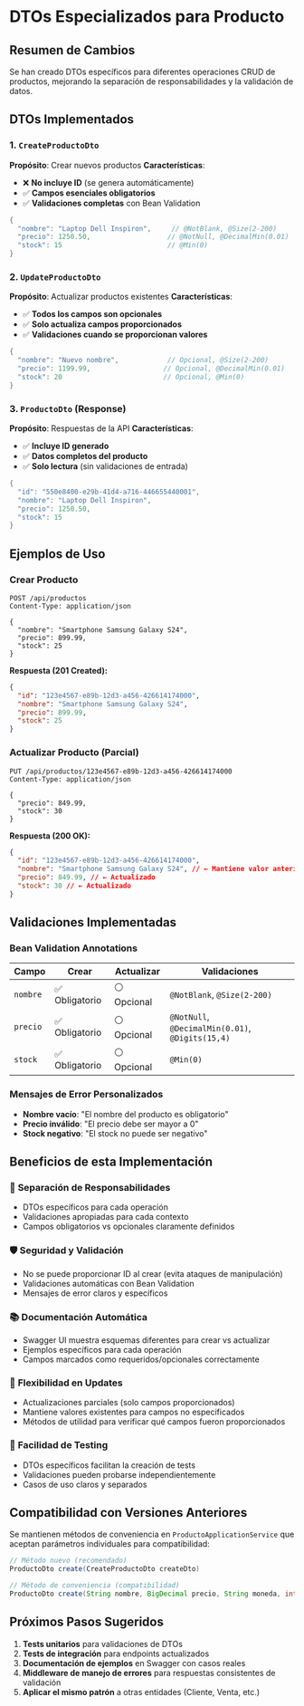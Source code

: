 # DTOs Especializados para Producto

## Resumen de Cambios

Se han creado DTOs específicos para diferentes operaciones CRUD de productos, mejorando la separación de responsabilidades y la validación de datos.

## DTOs Implementados

### 1. `CreateProductoDto`

**Propósito**: Crear nuevos productos
**Características**:

- ❌ **No incluye ID** (se genera automáticamente)
- ✅ **Campos esenciales obligatorios**
- ✅ **Validaciones completas** con Bean Validation

```java
{
  "nombre": "Laptop Dell Inspiron",     // @NotBlank, @Size(2-200)
  "precio": 1250.50,                   // @NotNull, @DecimalMin(0.01)
  "stock": 15                          // @Min(0)
}
```

### 2. `UpdateProductoDto`

**Propósito**: Actualizar productos existentes
**Características**:

- ✅ **Todos los campos son opcionales**
- ✅ **Solo actualiza campos proporcionados**
- ✅ **Validaciones cuando se proporcionan valores**

```java
{
  "nombre": "Nuevo nombre",            // Opcional, @Size(2-200)
  "precio": 1199.99,                  // Opcional, @DecimalMin(0.01)
  "stock": 20                         // Opcional, @Min(0)
}
```

### 3. `ProductoDto` (Response)

**Propósito**: Respuestas de la API
**Características**:

- ✅ **Incluye ID generado**
- ✅ **Datos completos del producto**
- ✅ **Solo lectura** (sin validaciones de entrada)

```java
{
  "id": "550e8400-e29b-41d4-a716-446655440001",
  "nombre": "Laptop Dell Inspiron",
  "precio": 1250.50,
  "stock": 15
}
```

## Ejemplos de Uso

### Crear Producto

```http
POST /api/productos
Content-Type: application/json

{
  "nombre": "Smartphone Samsung Galaxy S24",
  "precio": 899.99,
  "stock": 25
}
```

**Respuesta (201 Created):**

```json
{
  "id": "123e4567-e89b-12d3-a456-426614174000",
  "nombre": "Smartphone Samsung Galaxy S24",
  "precio": 899.99,
  "stock": 25
}
```

### Actualizar Producto (Parcial)

```http
PUT /api/productos/123e4567-e89b-12d3-a456-426614174000
Content-Type: application/json

{
  "precio": 849.99,
  "stock": 30
}
```

**Respuesta (200 OK):**

```json
{
  "id": "123e4567-e89b-12d3-a456-426614174000",
  "nombre": "Smartphone Samsung Galaxy S24", // ← Mantiene valor anterior
  "precio": 849.99, // ← Actualizado
  "stock": 30 // ← Actualizado
}
```

## Validaciones Implementadas

### Bean Validation Annotations

| Campo    | Crear          | Actualizar  | Validaciones                                     |
| -------- | -------------- | ----------- | ------------------------------------------------ |
| `nombre` | ✅ Obligatorio | ⚪ Opcional | `@NotBlank`, `@Size(2-200)`                      |
| `precio` | ✅ Obligatorio | ⚪ Opcional | `@NotNull`, `@DecimalMin(0.01)`, `@Digits(15,4)` |
| `stock`  | ✅ Obligatorio | ⚪ Opcional | `@Min(0)`                                        |

### Mensajes de Error Personalizados

- **Nombre vacío**: "El nombre del producto es obligatorio"
- **Precio inválido**: "El precio debe ser mayor a 0"
- **Stock negativo**: "El stock no puede ser negativo"

## Beneficios de esta Implementación

### 🎯 **Separación de Responsabilidades**

- DTOs específicos para cada operación
- Validaciones apropiadas para cada contexto
- Campos obligatorios vs opcionales claramente definidos

### 🛡️ **Seguridad y Validación**

- No se puede proporcionar ID al crear (evita ataques de manipulación)
- Validaciones automáticas con Bean Validation
- Mensajes de error claros y específicos

### 📚 **Documentación Automática**

- Swagger UI muestra esquemas diferentes para crear vs actualizar
- Ejemplos específicos para cada operación
- Campos marcados como requeridos/opcionales correctamente

### 🔄 **Flexibilidad en Updates**

- Actualizaciones parciales (solo campos proporcionados)
- Mantiene valores existentes para campos no especificados
- Métodos de utilidad para verificar qué campos fueron proporcionados

### 🧪 **Facilidad de Testing**

- DTOs específicos facilitan la creación de tests
- Validaciones pueden probarse independientemente
- Casos de uso claros y separados

## Compatibilidad con Versiones Anteriores

Se mantienen métodos de conveniencia en `ProductoApplicationService` que aceptan parámetros individuales para compatibilidad:

```java
// Método nuevo (recomendado)
ProductoDto create(CreateProductoDto createDto)

// Método de conveniencia (compatibilidad)
ProductoDto create(String nombre, BigDecimal precio, String moneda, int stock)
```

## Próximos Pasos Sugeridos

1. **Tests unitarios** para validaciones de DTOs
2. **Tests de integración** para endpoints actualizados
3. **Documentación de ejemplos** en Swagger con casos reales
4. **Middleware de manejo de errores** para respuestas consistentes de validación
5. **Aplicar el mismo patrón** a otras entidades (Cliente, Venta, etc.)
